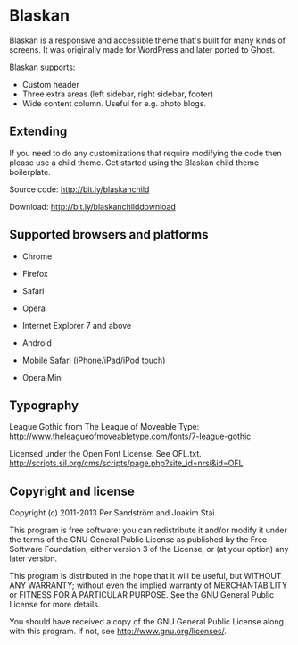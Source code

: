 # Blaskan

Blaskan is a responsive and accessible theme that's built for many kinds of
screens. It was originally made for WordPress and later ported to Ghost.

Blaskan supports:

* Custom header
* Three extra areas (left sidebar, right sidebar, footer)
* Wide content column. Useful for e.g. photo blogs.

## Extending

If you need to do any customizations that require modifying the code then please
use a child theme. Get started using the Blaskan child theme boilerplate.

Source code:
http://bit.ly/blaskanchild

Download:
http://bit.ly/blaskanchilddownload

## Supported browsers and platforms

* Chrome
* Firefox
* Safari
* Opera
* Internet Explorer 7 and above

* Android
* Mobile Safari (iPhone/iPad/iPod touch)
* Opera Mini

## Typography

League Gothic from The League of Moveable Type:
http://www.theleagueofmoveabletype.com/fonts/7-league-gothic

Licensed under the Open Font License. See OFL.txt.
http://scripts.sil.org/cms/scripts/page.php?site_id=nrsi&id=OFL

## Copyright and license

Copyright (c) 2011-2013 Per Sandström and Joakim Stai.

This program is free software: you can redistribute it and/or modify it under
the terms of the GNU General Public License as published by the Free Software
Foundation, either version 3 of the License, or (at your option) any later
version.

This program is distributed in the hope that it will be useful, but WITHOUT ANY
WARRANTY; without even the implied warranty of MERCHANTABILITY or FITNESS FOR A
PARTICULAR PURPOSE. See the GNU General Public License for more details.

You should have received a copy of the GNU General Public License along with
this program. If not, see http://www.gnu.org/licenses/.
